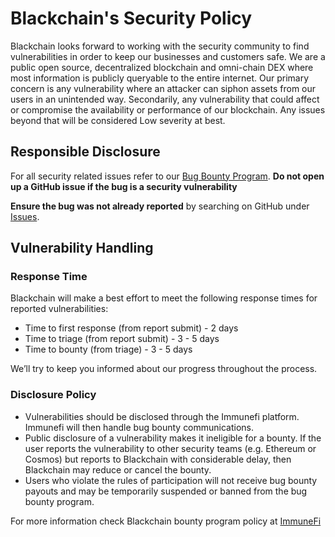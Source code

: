 # Blackchain's Security Policy

Blackchain looks forward to working with the security community to find vulnerabilities in order to keep our businesses and customers safe.  We are a public open source, decentralized blockchain and omni-chain DEX where most information is publicly queryable to the entire internet.  Our primary concern is any vulnerability where an attacker can siphon assets from our users in an unintended way.  Secondarily, any vulnerability that could affect or compromise the availability or performance of our blockchain.  Any issues beyond that will be considered Low severity at best.

## Responsible Disclosure

For all security related issues refer to our [Bug Bounty Program](https://immunefi.com/bounty/blackchain/). **Do not open up a GitHub issue if the bug is a security vulnerability**

**Ensure the bug was not already reported** by searching on GitHub under [Issues](https://github.com/Blackchain/blackfury/issues).

## Vulnerability Handling

### Response Time

Blackchain will make a best effort to meet the following response times for reported vulnerabilities:

* Time to first response (from report submit) - 2 days
* Time to triage (from report submit) - 3 - 5 days
* Time to bounty (from triage) - 3 - 5 days

We’ll try to keep you informed about our progress throughout the process.

### Disclosure Policy

* Vulnerabilities should be disclosed through the Immunefi platform. Immunefi will then handle bug bounty communications.
* Public disclosure of a vulnerability makes it ineligible for a bounty. If the user reports the vulnerability to other security teams (e.g. Ethereum or Cosmos) but reports to Blackchain with considerable delay, then Blackchain may reduce or cancel the bounty.
* Users who violate the rules of participation will not receive bug bounty payouts and may be temporarily suspended or banned from the bug bounty program.

For more information check Blackchain bounty program policy at [ImmuneFi](https://immunefi.com/bounty/blackchain/)
